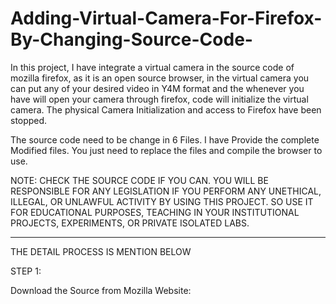 # Adding-Virtual-Camera-For-Firefox-By-Changing-Source-Code-
In this project, I have integrate a virtual camera in the source code of mozilla firefox, as it is an open source browser, in the virtual camera you can put any of your desired video in Y4M format and the whenever you have will open your camera through firefox, code will initialize the virtual camera. The physical Camera Initialization and access to Firefox have been stopped. 

The source code need to be change in 6 Files. I have Provide the complete Modified files. You just need to replace the files and compile the browser to use.

NOTE: CHECK THE SOURCE CODE IF YOU CAN. YOU WILL BE RESPONSIBLE FOR ANY LEGISLATION IF YOU PERFORM ANY UNETHICAL, ILLEGAL, OR UNLAWFUL ACTIVITY BY USING THIS PROJECT. SO USE IT FOR EDUCATIONAL PURPOSES, TEACHING IN YOUR INSTITUTIONAL PROJECTS, EXPERIMENTS, OR PRIVATE ISOLATED LABS.

*********************************************************

THE DETAIL PROCESS IS MENTION BELOW

STEP 1:

Download the Source from Mozilla Website:
